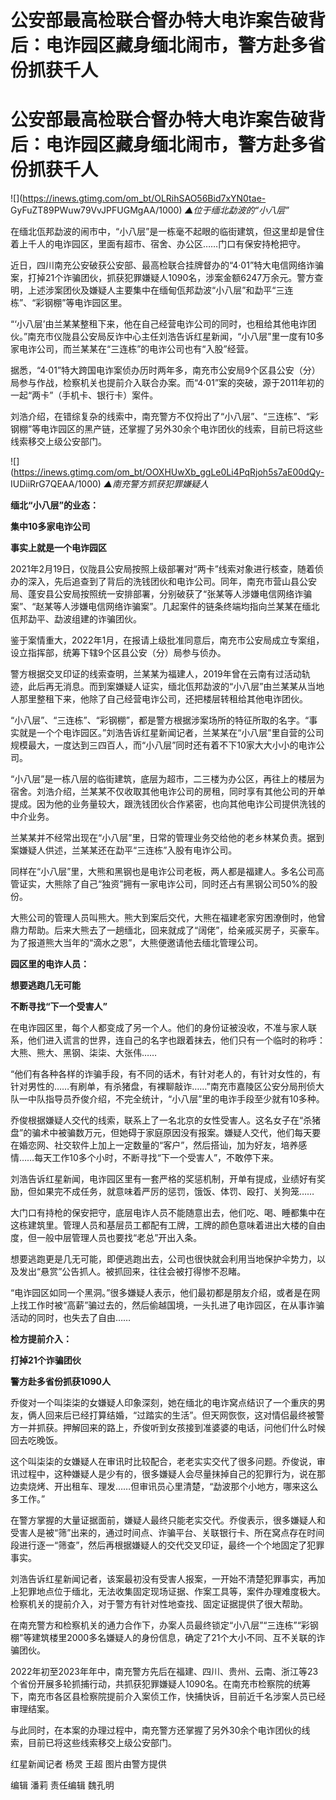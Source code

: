 # 公安部最高检联合督办特大电诈案告破背后：电诈园区藏身缅北闹市，警方赴多省份抓获千人

# 公安部最高检联合督办特大电诈案告破背后：电诈园区藏身缅北闹市，警方赴多省份抓获千人

![](https://inews.gtimg.com/om_bt/OLRihSAO56Bid7xYN0tae-
GyFuZT89PWuw79VvJPFUGMgAA/1000) _▲位于缅北勐波的“小八层”_

在缅北佤邦勐波的闹市中，“小八层”是一栋毫不起眼的临街建筑，但这里却是曾住着上千人的电诈园区，里面有超市、宿舍、办公区……门口有保安持枪把守。

近日，四川南充公安破获公安部、最高检联合挂牌督办的“4·01”特大电信网络诈骗案，打掉21个诈骗团伙，抓获犯罪嫌疑人1090名，涉案金额6247万余元。警方查明，上述涉案团伙及嫌疑人主要集中在缅甸佤邦勐波“小八层”和勐平“三连栋”、“彩钢棚”等电诈园区里。

“‘小八层’由兰某某整租下来，他在自己经营电诈公司的同时，也租给其他电诈团伙。”南充市仪陇县公安局反诈中心主任刘浩告诉红星新闻，“小八层”里一度有10多家电诈公司，而兰某某在“三连栋”的电诈公司也有“入股”经营。

据悉，“4·01”特大跨国电诈案侦办历时两年多，南充市公安局9个区县公安（分）局参与作战，检察机关也提前介入联合办案。而“4·01”案的突破，源于2011年初的一起“两卡”（手机卡、银行卡）案件。

刘浩介绍，在错综复杂的线索中，南充警方不仅捋出了“小八层”、“三连栋”、“彩钢棚”等电诈园区的黑产链，还掌握了另外30余个电诈团伙的线索，目前已将这些线索移交上级公安部门。

![](https://inews.gtimg.com/om_bt/OOXHUwXb_ggLe0Li4PqRjoh5s7aE00dQy-
IUDiiRrG7QEAA/1000) _▲南充警方抓获犯罪嫌疑人_

**缅北“小八层”的业态：**

**集中10多家电诈公司**

**事实上就是一个电诈园区**

2021年2月19日，仪陇县公安局按照上级部署对“两卡”线索对象进行核查，随着侦办的深入，先后追查到了背后的洗钱团伙和电诈公司。同年，南充市营山县公安局、蓬安县公安局按照统一安排部署，分别破获了“张某等人涉嫌电信网络诈骗案”、“赵某等人涉嫌电信网络诈骗案”。几起案件的链条终端均指向兰某某在缅北佤邦勐平、勐波组建的诈骗团伙。

鉴于案情重大，2022年1月，在报请上级批准同意后，南充市公安局成立专案组，设立指挥部，统筹下辖9个区县公安（分）局参与侦办。

警方根据交叉印证的线索查明，兰某某为福建人，2019年曾在云南有过活动轨迹，此后再无消息。而到案嫌疑人证实，缅北佤邦勐波的“小八层”由兰某某从当地人那里整租下来，他除了自己经营电诈公司，还把楼层转租给其他电诈团伙。

“小八层”、“三连栋”、“彩钢棚”，都是警方根据涉案场所的特征所取的名字。“事实就是一个个电诈园区。”刘浩告诉红星新闻记者，兰某某在“小八层”里自营的公司规模最大，一度达到三四百人，而“小八层”同时还有着不下10家大大小小的电诈公司。

“小八层”是一栋八层的临街建筑，底层为超市，二三楼为办公区，再往上的楼层为宿舍。刘浩介绍，兰某某不仅收取其他电诈公司的房租，同时享有其他公司的开单提成。因为他的业务量较大，跟洗钱团伙合作紧密，也向其他电诈公司提供洗钱的中介业务。

兰某某并不经常出现在“小八层”里，日常的管理业务交给他的老乡林某负责。据到案嫌疑人供述，兰某某还在勐平“三连栋”入股有电诈公司。

同样在“小八层”里，大熊和黑钢也是电诈公司老板，两人都是福建人。多名公司高管证实，大熊除了自己“独资”拥有一家电诈公司，同时还占有黑钢公司50%的股份。

大熊公司的管理人员叫熊大。熊大到案后交代，大熊在福建老家穷困潦倒时，他曾鼎力帮助。后来大熊去了一趟缅北，回来就成了“阔佬”，给亲戚买房子，买豪车。为了报道熊大当年的“滴水之恩”，大熊便邀请他去缅北管理公司。

**园区里的电诈人员：**

**想要逃跑几无可能**

**不断寻找“下一个受害人”**

在电诈园区里，每个人都变成了另一个人。他们的身份证被没收，不准与家人联系，他们进入谎言的世界，连自己的名字也跟着抹去，他们只有一个临时的称呼：大熊、熊大、黑钢、柒柒、大张伟……

“他们有各种各样的诈骗手段，有不同的话术，有针对老人的，有针对女性的，有针对男性的……有刷单，有杀猪盘，有裸聊敲诈……”南充市嘉陵区公安分局刑侦大队一中队指导员乔俊介绍，不完全统计，“小八层”里的电诈手段至少就有10多种。

乔俊根据嫌疑人交代的线索，联系上了一名北京的女性受害人。这名女子在“杀猪盘”的骗术中被骗数万元，但她碍于家庭原因没有报案。嫌疑人交代，他们每天要在婚恋网、社交软件上加上一定数量的“客户”，然后搭讪，加为好友，培养感情……每天工作10多个小时，不断寻找“下一个受害人”，不敢停下来。

刘浩告诉红星新闻，电诈园区里有一套严格的奖惩机制，开单有提成，业绩好有奖励，但如果完不成任务，就意味着严厉的惩罚，饿饭、体罚、殴打、关狗笼……

大门口有持枪的保安把守，底层电诈人员不能随意出去，他们吃、喝、睡都集中在这栋建筑里。管理人员和基层员工都配有工牌，工牌的颜色意味着进出大楼的自由度，但一般中层管理人员也要找“老总”开出入条。

想要逃跑更是几无可能，即便逃跑出去，公司也很快就会利用当地保护伞势力，以及发出“悬赏”公告抓人。被抓回来，往往会被打得惨不忍睹。

“电诈园区如同一个黑洞。”很多嫌疑人表示，他们最初都是朋友介绍，或者是在网上找工作时被“高薪”骗过去的，然后偷越国境，一头扎进了电诈园区，在从事诈骗活动的同时，也失去了自由……

**检方提前介入：**

**打掉21个诈骗团伙**

**警方赴多省份抓获1090人**

乔俊对一个叫柒柒的女嫌疑人印象深刻，她在缅北的电诈窝点结识了一个重庆的男友，俩人回来后已经打算结婚，“过踏实的生活”。但天网恢恢，这对情侣最终被警方一并抓获。押解回来的路上，乔俊听到女孩接到准婆婆的电话，问他们什么时候回去吃晚饭。

这个叫柒柒的女嫌疑人在审讯时比较配合，老老实实交代了很多问题。乔俊说，审讯过程中，这种嫌疑人是少有的，很多嫌疑人会尽量抹掉自己的犯罪行为，说在那边卖烧烤、开出租车、理发……但审讯员心里清楚，“勐波那个小地方，哪来这么多工作。”

在警方掌握的大量证据面前，嫌疑人最终只能老实交代。乔俊表示，很多嫌疑人和受害人是被“筛”出来的，通过时间点、诈骗平台、关联银行卡、所在窝点存在时间段进行逐一“筛查”，然后再根据嫌疑人的交代交叉印证，最终一个个地固定了犯罪事实。

刘浩告诉红星新闻记者，该案最初没有受害人报案，一开始不清楚犯罪事实，再加上犯罪地点位于缅北，无法收集固定现场证据、作案工具等，案件办理难度极大。检察机关的提前介入，对于警方有针对性地查找、固定证据提供了很大帮助。

在南充警方和检察机关的通力合作下，办案人员最终锁定“小八层”“三连栋”“彩钢棚”等建筑楼里2000多名嫌疑人的身份信息，确定了21个大小不同、互不关联的诈骗团伙。

2022年初至2023年年中，南充警方先后在福建、四川、贵州、云南、浙江等23个省份开展多轮抓捕行动，共抓获犯罪嫌疑人1090名。在南充市检察院的统筹下，南充市各区县检察院提前介入案侦工作，快捕快诉，目前近千名涉案人员已经审理结案。

与此同时，在本案的办理过程中，南充警方还掌握了另外30余个电诈团伙的线索，目前已将这些线索移交上级公安部门。

红星新闻记者 杨灵 王超 图片由警方提供

编辑 潘莉 责任编辑 魏孔明

